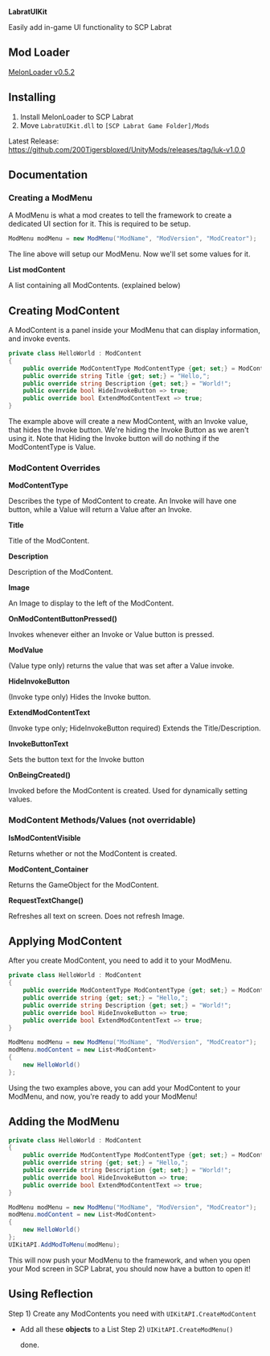 **LabratUIKit**

Easily add in-game UI functionality to SCP Labrat

## Mod Loader

[MelonLoader v0.5.2](https://github.com/LavaGang/MelonLoader/releases/tag/v0.5.2)

## Installing

1) Install MelonLoader to SCP Labrat
2) Move `LabratUIKit.dll` to `[SCP Labrat Game Folder]/Mods`

Latest Release: https://github.com/200Tigersbloxed/UnityMods/releases/tag/luk-v1.0.0

## Documentation

### Creating a ModMenu

A ModMenu is what a mod creates to tell the framework to create a dedicated UI section for it. This is required to be setup.

```cs
ModMenu modMenu = new ModMenu("ModName", "ModVersion", "ModCreator");
```

The line above will setup our ModMenu. Now we'll set some values for it.

**List<ModContent> modContent**

A list containing all ModContents. (explained below)

## Creating ModContent

A ModContent is a panel inside your ModMenu that can display information, and invoke events.

```cs
private class HelloWorld : ModContent
{
    public override ModContentType ModContentType {get; set;} = ModContentType.Invoke;
    public override string Title {get; set;} = "Hello,";
    public override string Description {get; set;} = "World!";
    public override bool HideInvokeButton => true;
    public override bool ExtendModContentText => true;
}
```

The example above will create a new ModContent, with an Invoke value, that hides the Invoke button.
We're hiding the Invoke Button as we aren't using it. Note that Hiding the Invoke button will do nothing if the ModContentType is Value.

### ModContent Overrides

**ModContentType**

Describes the type of ModContent to create. 
An Invoke will have one button, while a Value will return a Value after an Invoke.

**Title**

Title of the ModContent.

**Description**

Description of the ModContent.

**Image**

An Image to display to the left of the ModContent.

**OnModContentButtonPressed()**

Invokes whenever either an Invoke or Value button is pressed.

**ModValue**

(Value type only) returns the value that was set after a Value invoke.

**HideInvokeButton**

(Invoke type only) Hides the Invoke button.

**ExtendModContentText**

(Invoke type only; HideInvokeButton required) Extends the Title/Description.

**InvokeButtonText**

Sets the button text for the Invoke button

**OnBeingCreated()**

Invoked before the ModContent is created. Used for dynamically setting values.

### ModContent Methods/Values (not overridable)

**IsModContentVisible**

Returns whether or not the ModContent is created.

**ModContent_Container**

Returns the GameObject for the ModContent.

**RequestTextChange()**

Refreshes all text on screen. Does not refresh Image.

## Applying ModContent

After you create ModContent, you need to add it to your ModMenu.

```cs
private class HelloWorld : ModContent
{
    public override ModContentType ModContentType {get; set;} = ModContentType.Invoke;
    public override string {get; set;} = "Hello,";
    public override string Description {get; set;} = "World!";
    public override bool HideInvokeButton => true;
    public override bool ExtendModContentText => true;
}

ModMenu modMenu = new ModMenu("ModName", "ModVersion", "ModCreator");
modMenu.modContent = new List<ModContent>
{
    new HelloWorld()
};
```

Using the two examples above, you can add your ModContent to your ModMenu, and now, you're ready to add your ModMenu!

## Adding the ModMenu

```cs
private class HelloWorld : ModContent
{
    public override ModContentType ModContentType {get; set;} = ModContentType.Invoke;
    public override string {get; set;} = "Hello,";
    public override string Description {get; set;} = "World!";
    public override bool HideInvokeButton => true;
    public override bool ExtendModContentText => true;
}

ModMenu modMenu = new ModMenu("ModName", "ModVersion", "ModCreator");
modMenu.modContent = new List<ModContent>
{
    new HelloWorld()
};
UIKitAPI.AddModToMenu(modMenu);
```

This will now push your ModMenu to the framework, and when you open your Mod screen in SCP Labrat, you should now have a button to open it!

## Using Reflection

Step 1) Create any ModContents you need with `UIKitAPI.CreateModContent`
  + Add all these **objects** to a List<object>
Step 2) `UIKitAPI.CreateModMenu()`

done.
